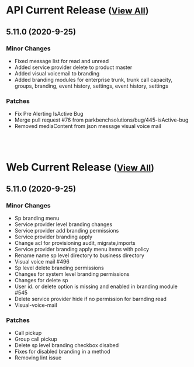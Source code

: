 
# API Current Release <small>([View All](/API.md))</small>
## 5.11.0 (2020-9-25)
### Minor Changes 

- Fixed message list for read and unread
- Added service provider delete to product master
- Added visual voicemail to branding
- Added branding modules for enterprise trunk, trunk call capacity, groups, branding, event history, settings, event history, settings

### Patches 

- Fix Pre Alerting IsActive Bug
- Merge pull request #76 from parkbenchsolutions/bug/445-isActive-bug
- Removed mediaContent from json message visual voice mail

<br><br>
# Web Current Release <small>([View All](/Web.md))</small>
## 5.11.0 (2020-9-25)
### Minor Changes 

- Sp branding menu
- Service provider level branding changes
- Service provider add branding permissions
- Service provider branding apply
- Change acl for provisioning audit, migrate,imports
- Service provider branding apply menu items with policy
- Rename name sp level directory to business directory
- Visual voice mail #496
- Sp level delete branding permissions
- Changes for system level branding permissions
- Changes for delete sp
- User id. or delete option is missing and enabled in branding module #545
- Delete service provider hide if no permission for barnding read
- Visual-voice-mail

### Patches 

- Call pickup
- Group call pickup
- Delete sp level branding checkbox disabed
- Fixes for disabled branding in a method
- Removing lint issue

  